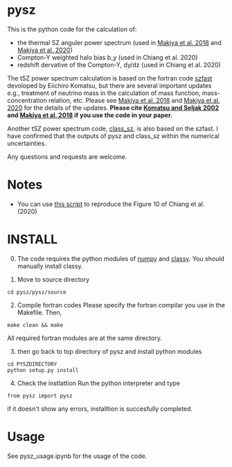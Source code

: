# pysz

This is the python code for the calculation of:
- the thermal SZ anguler power spectrum (used in [Makiya et al. 2018](https://arxiv.org/abs/1804.05008) and [Makiya et al. 2020](https://arxiv.org/abs/1907.07870))
- Compton-Y weighted halo bias b_y (used in Chiang et al. 2020)
- redshift dervative of the Compton-Y, dy/dz (used in Chiang et al. 2020)

The tSZ power spectrum calculation is based on the fortran code [szfast](https://wwwmpa.mpa-garching.mpg.de/~komatsu/CRL/clusters/szpowerspectrumdks/) devoloped by Eiichiro Komatsu,
but there are several important updates e.g., treatment of neutrino mass in the calculation of mass function, mass-concentration relation, etc.
Please see [Makiya et al. 2018](https://arxiv.org/abs/1804.05008) and [Makiya et al. 2020](https://arxiv.org/abs/1907.07870) for the details of the updates.
**Please cite [Komatsu and Seljak 2002](https://arxiv.org/abs/astro-ph/0205468) and [Makiya et al. 2018](https://arxiv.org/abs/1804.05008) if you use the code in your paper.**



Another tSZ power spectrum code, [class_sz](https://github.com/borisbolliet/class_sz), is also based on the szfast.
I have confirmed that the outputs of pysz and class_sz within the numerical uncertainties.

Any questions and requests are welcome.

# Notes
- You can use [this script](https://github.com/ryumakiya/pysz/blob/master/plot_by.ipynb) to reproduce the Figure 10 of Chiang et al. (2020)

# INSTALL
0. The code requires the python modules of [numpy](https://numpy.org/) and [classy](https://lesgourg.github.io/class_public/class.html).
You should manually install classy.

1. Move to source directory

```
cd pysz/pysz/source
```

2. Compile fortran codes
Please specify the fortran compilar you use in the Makefile.
Then,
```
make clean && make
```
All required fortran modules are at the same directory.


3. then go back to top directory of pysz and install python modules

```
cd PYSZDIRECTORY
python setup.py install
```

4. Check the instlattion
Run the python interpreter and type
```
from pysz import pysz
```
if it doesn't show any errors, installtion is succesfully completed.

# Usage
See pysz_usage.ipynb for the usage of the code.
